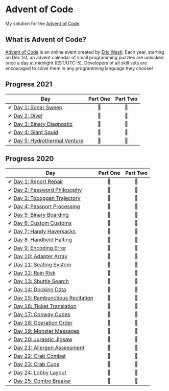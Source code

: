 # Advent of Code

My solution for the [Advent of Code](https://adventofcode.com/).

## What is Advent of Code?

[Advent of Code](http://adventofcode.com) is an online event created by [Eric Wastl](https://github.com/topaz). Each year, starting on Dec 1st, an advent calendar of small programming puzzles are unlocked once a day at midnight (EST/UTC-5). Developers of all skill sets are encouraged to solve them in any programming language they choose!

## Progress 2021

| Day  | Part One | Part Two |
|---|:---:|:---:|
| ✔ [Day 1: Sonar Sweep](2021/Day%2001)| 🌟 | 🌟 |
| ✔ [Day 2: Dive!](2021/Day%2002)| 🌟 | 🌟 |
| ✔ [Day 3: Binary Diagnostic](2021/Day%2003)| 🌟 | 🌟 |
| ✔ [Day 4: Giant Squid](2021/Day%2004)| 🌟 | 🌟 |
| ✔ [Day 5: Hydrothermal Venture](2021/Day%2005)| 🌟 | 🌟 |

## Progress 2020

| Day  | Part One | Part Two |
|---|:---:|:---:|
| ✔ [Day 1: Report Repair](2020/Day%2001)| 🌟 | 🌟 |
| ✔ [Day 2: Password Philosophy](2020/Day%2002)| 🌟 | 🌟 |
| ✔ [Day 3: Toboggan Trajectory](2020/Day%2003)| 🌟 | 🌟 |
| ✔ [Day 4: Passport Processing](2020/Day%2004)| 🌟 | 🌟 |
| ✔ [Day 5: Binary Boarding](2020/Day%2005)| 🌟 | 🌟 |
| ✔ [Day 6: Custom Customs](2020/Day%2006)| 🌟 | 🌟 |
| ✔ [Day 7: Handy Haversacks](2020/Day%2007)| 🌟 |🌟 |
| ✔ [Day 8: Handheld Halting](2020/Day%2008)| 🌟 | 🌟 |
| ✔ [Day 9: Encoding Error](2020/Day%2009)| 🌟 | 🌟 |
| ✔ [Day 10: Adapter Array](2020/Day%2010)| 🌟 | 🌟 |
| ✔ [Day 11: Seating System](2020/Day%2011)| 🌟 | 🌟 |
| ✔ [Day 12: Rain Risk](2020/Day%2012)| 🌟 | 🌟 |
| ✔ [Day 13: Shuttle Search](2020/Day%2013)| 🌟 | 🌟 |
| ✔ [Day 14: Docking Data](2020/Day%2014)| 🌟 | 🌟 |
| ✔ [Day 15: Rambunctious Recitation](2020/Day%2015)| 🌟 | 🌟 |
| ✔ [Day 16: Ticket Translation](2020/Day%2016)| 🌟 | 🌟 |
| ✔ [Day 17: Conway Cubes](2020/Day%2017)| 🌟 | 🌟 |
| ✔ [Day 18: Operation Order](2020/Day%2018)| 🌟 | 🌟 |
| ✔ [Day 19: Monster Messages](2020/Day%2019)| 🌟 | 🌟 |
| ✔ [Day 20: Jurassic Jigsaw](2020/Day%2020)| 🌟 | 🌟 |
| ✔ [Day 21: Allergen Assessment](2020/Day%2021)| 🌟 | 🌟 |
| ✔ [Day 22: Crab Combat](2020/Day%2022)| 🌟 | 🌟 |
| ✔ [Day 23: Crab Cups](2020/Day%2023)| 🌟 | 🌟 |
| ✔ [Day 24: Lobby Layout](2020/Day%2024)| 🌟 | 🌟 |
| ✔ [Day 25: Combo Breaker](2020/Day%2025)| 🌟 | 🌟|
